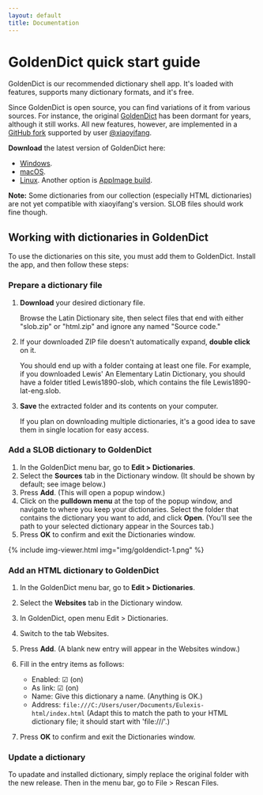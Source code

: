 ```yaml
---
layout: default
title: Documentation
---
```


# GoldenDict quick start guide

GoldenDict is our recommended dictionary shell app. It's loaded with features, supports many dictionary formats, and it's free.

Since GoldenDict is open source, you can find variations of it from various sources. For instance, the original [GoldenDict](http://goldendict.org) has been dormant for years, although it still works. All new features, however, are implemented in a [GitHub fork](https://github.com/xiaoyifang/goldendict/releases) supported by user [@xiaoyifang](https://github.com/xiaoyifang/goldendict).

**Download** the latest version of GoldenDict here:

* [Windows](https://github.com/goldendict/goldendict/wiki/Early-Access-Builds-for-Windows).
* [macOS](https://github.com/goldendict/goldendict/wiki/Early-Access-Builds-for-Mac-OS-X).
* [Linux](https://flathub.org/apps/io.github.xiaoyifang.goldendict_ng). Another option is [AppImage build](https://github.com/Abs62/goldendict/releases).

**Note:** Some dictionaries from our collection (especially HTML dictionaries) are not yet compatible with xiaoyifang's version. SLOB files should work fine though.

## Working with dictionaries in GoldenDict

To use the dictionaries on this site, you must add them to GoldenDict.
Install the app, and then follow these steps:

### Prepare a dictionary file

1. **Download** your desired dictionary file. 

    Browse the Latin Dictionary site, then select files that end with either "slob.zip" or "html.zip" and ignore any named "Source code."
1. If your downloaded ZIP file doesn't automatically expand, **double click** on it.

    You should end up with a folder containg at least one file. For example, if you downloaded Lewis' An Elementary Latin Dictionary, you should have a folder titled Lewis1890-slob, which contains the file Lewis1890-lat-eng.slob.
1. **Save** the extracted folder and its contents on your computer.

    If you plan on downloading multiple dictionaries, it's a good idea to save them in single location for easy access.

### Add a SLOB dictionary to GoldenDict

1. In the GoldenDict menu bar, go to **Edit > Dictionaries**.
1. Select the **Sources** tab in the Dictionary window. (It should be shown by default; see image below.)
1. Press **Add**. (This will open a popup window.)
1. Click on the **pulldown menu** at the top of the popup window, and navigate to where you keep your dictionaries. Select the folder that contains the dictionary you want to add, and click **Open**. (You'll see the path to your selected dictionary appear in the Sources tab.)
1. Press **OK** to confirm and exit the Dictionaries window.

{% include img-viewer.html img="img/goldendict-1.png" %}

### Add an HTML dictionary to GoldenDict

1. In the GoldenDict menu bar, go to **Edit > Dictionaries**.
1. Select the **Websites** tab in the Dictionary window.
1. In GoldenDict, open menu Edit > Dictionaries.
1. Switch to the tab Websites.
1. Press **Add**. (A blank new entry will appear in the Websites window.)
1. Fill in the entry items as follows:

    * Enabled: ☑ (on)
    * As link: ☑ (on)
    * Name: Give this dictionary a name. (Anything is OK.)
    * Address: `file:///C:/Users/user/Documents/Eulexis-html/index.html` (Adapt this to match the path to your HTML dictionary file; it should start with 'file:///'.)
1. Press **OK** to confirm and exit the Dictionaries window.

### Update a dictionary

To upadate and installed dictionary, simply replace the original folder with the new release. Then in the menu bar, go to File&nbsp;>&nbsp;Rescan Files.
